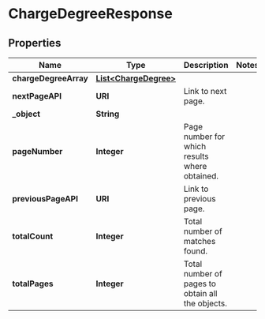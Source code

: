 

# ChargeDegreeResponse


## Properties

| Name | Type | Description | Notes |
|------------ | ------------- | ------------- | -------------|
|**chargeDegreeArray** | [**List&lt;ChargeDegree&gt;**](ChargeDegree.md) |  |  |
|**nextPageAPI** | **URI** | Link to next page. |  |
|**_object** | **String** |  |  |
|**pageNumber** | **Integer** | Page number for which results where obtained. |  |
|**previousPageAPI** | **URI** | Link to previous page. |  |
|**totalCount** | **Integer** | Total number of matches found. |  |
|**totalPages** | **Integer** | Total number of pages to obtain all the objects. |  |



